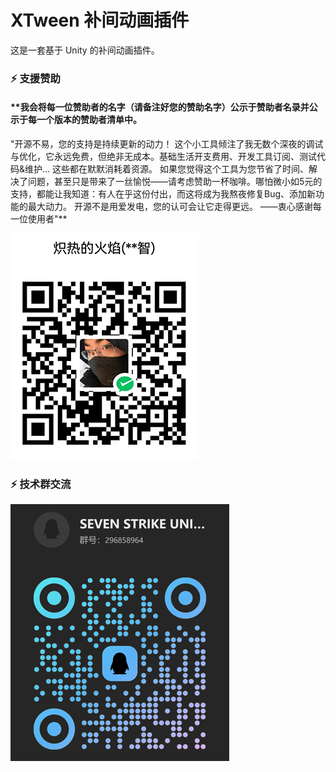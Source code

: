 # XTween 补间动画插件
这是一套基于 Unity 的补间动画插件。

### :zap: **支援赞助**
#### **我会将每一位赞助者的名字（请备注好您的赞助名字）公示于赞助者名录并公示于每一个版本的赞助者清单中。
"开源不易，您的支持是持续更新的动力！  这个小工具倾注了我无数个深夜的调试与优化，它永远免费，但绝非无成本。基础生活开支费用、开发工具订阅、测试代码&维护… 这些都在默默消耗着资源。  如果您觉得这个工具为您节省了时间、解决了问题，甚至只是带来了一丝愉悦——请考虑赞助一杯咖啡。哪怕微小如5元的支持，都能让我知道：有人在乎这份付出，而这将成为我熬夜修复Bug、添加新功能的最大动力。  开源不是用爱发电，您的认可会让它走得更远。 ——衷心感谢每一位使用者"**

![s](Docs/donate.jpg)

### :zap: **技术群交流**
![s](Docs/qqgroups.jpg)
